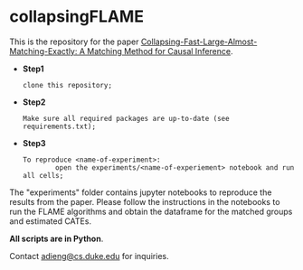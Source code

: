 # collapsingFLAME
This is the repository for the paper [Collapsing-Fast-Large-Almost-Matching-Exactly: A Matching Method for Causal Inference](https://arxiv.org/list/stat.ML/recent). 

* **Step1**

      clone this repository;
      
* **Step2**
      
      Make sure all required packages are up-to-date (see requirements.txt);

* **Step3**  

      To reproduce <name-of-experiment>:  
              open the experiments/<name-of-experiement> notebook and run all cells;
      
The "experiments" folder contains jupyter notebooks to reproduce the results from the paper.
Please follow the instructions in the notebooks to run the FLAME algorithms and obtain the dataframe for the matched groups and estimated CATEs.

**All scripts are in Python**.

Contact adieng@cs.duke.edu for inquiries.
